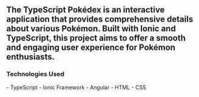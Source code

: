 <h2>The TypeScript Pokédex is an interactive application that provides comprehensive details about various Pokémon. Built with Ionic and TypeScript, this project aims to offer a smooth and engaging user experience for Pokémon enthusiasts.</h2>

<h3>Technologies Used</h3>
- TypeScript
- Ionic Framework
- Angular
- HTML
- CSS
